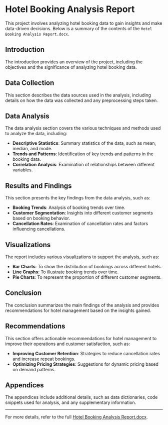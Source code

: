 # Hotel Booking Analysis Report

This project involves analyzing hotel booking data to gain insights and make data-driven decisions. Below is a summary of the contents of the `Hotel Booking Analysis Report.docx`.

## Introduction
The introduction provides an overview of the project, including the objectives and the significance of analyzing hotel booking data.

## Data Collection
This section describes the data sources used in the analysis, including details on how the data was collected and any preprocessing steps taken.

## Data Analysis
The data analysis section covers the various techniques and methods used to analyze the data, including:

- **Descriptive Statistics**: Summary statistics of the data, such as mean, median, and mode.
- **Trends and Patterns**: Identification of key trends and patterns in the booking data.
- **Correlation Analysis**: Examination of relationships between different variables.

## Results and Findings
This section presents the key findings from the data analysis, such as:

- **Booking Trends**: Analysis of booking trends over time.
- **Customer Segmentation**: Insights into different customer segments based on booking behavior.
- **Cancellation Rates**: Examination of cancellation rates and factors influencing cancellations.

## Visualizations
The report includes various visualizations to support the analysis, such as:

- **Bar Charts**: To show the distribution of bookings across different hotels.
- **Line Graphs**: To illustrate booking trends over time.
- **Pie Charts**: To represent the proportion of different customer segments.

## Conclusion
The conclusion summarizes the main findings of the analysis and provides recommendations for hotel management based on the insights gained.

## Recommendations
This section offers actionable recommendations for hotel management to improve their operations and customer satisfaction, such as:

- **Improving Customer Retention**: Strategies to reduce cancellation rates and increase repeat bookings.
- **Optimizing Pricing Strategies**: Suggestions for dynamic pricing based on demand patterns.

## Appendices
The appendices include additional details, such as data dictionaries, code snippets used for analysis, and any supplementary information.

---

For more details, refer to the full [Hotel Booking Analysis Report.docx](https://github.com/Mayankgupta1803/Hotel_Booking-Analysis-Report-/blob/0d85edcff6941d5f9fd316723a306e1c9ec5a713/Hotel%20Booking%20Analysis%20Report.docx).
